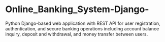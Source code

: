 # Online_Banking_System-Django-
Python Django-based web application with REST API for user registration, authentication, and secure banking operations including account balance inquiry, deposit and withdrawal, and money transfer between users.
